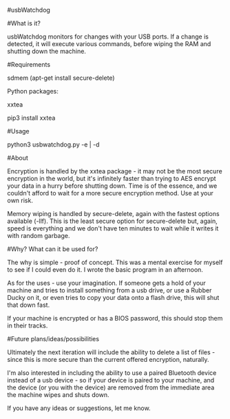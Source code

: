#usbWatchdog

#What is it?

usbWatchdog monitors for changes with your USB ports. If a change is detected, it will execute various commands, before wiping the RAM and shutting down the machine.

#Requirements

sdmem (apt-get install secure-delete)

Python packages:

xxtea

pip3 install xxtea

#Usage

python3 usbwatchdog.py -e <file containing names of files to encrypt> | -d <file containing names of files to decrypt>

#About

Encryption is handled by the xxtea package - it may not be the most secure encryption in the world, but it's infinitely faster than trying to AES encrypt your data in a hurry before shutting down. Time is of the essence, and we couldn't afford to wait for a more secure encryption method. Use at your own risk.

Memory wiping is handled by secure-delete, again with the fastest options available (-llf). This is the least secure option for secure-delete but, again, speed is everything and we don't have ten minutes to wait while it writes it with random garbage.

#Why? What can it be used for?

The why is simple - proof of concept. This was a mental exercise for myself to see if I could even do it. I wrote the basic program in an afternoon.

As for the uses - use your imagination. If someone gets a hold of your machine and tries to install something from a usb drive, or use a Rubber Ducky on it, or even tries to copy your data onto a flash drive, this will shut that down fast.

If your machine is encrypted or has a BIOS password, this should stop them in their tracks.

#Future plans/ideas/possibilities

Ultimately the next iteration will include the ability to delete a list of files - since this is more secure than the current offered encryption, naturally.

I'm also interested in including the ability to use a paired Bluetooth device instead of a usb device - so if your device is paired to your machine, and the device (or you with the device) are removed from the immediate area the machine wipes and shuts down.

If you have any ideas or suggestions, let me know.
